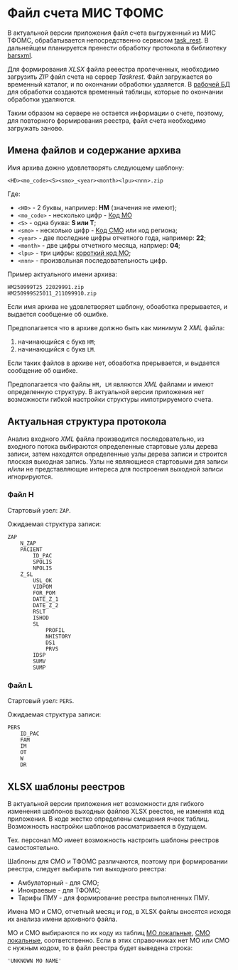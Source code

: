 # Файл счета МИС ТФОМС

В актуальной версии приложения файл счета выгруженный из МИС ТФОМС, обрабатывается
непосредственно сервисом [task_rest](./task_rest.md). В дальнейщем планируется пренести
обработку протокола в библиотеку [barsxml](barsxml.md).

Для формирования _XLSX_ файла рееестра пролеченных, необходимо загрузить _ZIP_ файл
счета на сервер _Taskrest_. Файл загружается во временный каталог, и по окончании обработки
удаляется. В [рабочей БД](./workdb.md) для обработки создаются временный таблицы, которые
по окончании обработки удаляются.

Таким образом на сервере не остается информации о счете, поэтому, для повторного
формирования реестра, файл счета необходимо загружать заново.

## Имена файлов и содержание архива

Имя архива дожно удовлетворять следующему шаблону:

    <HD><mo_code><S><smo>_<year><month><lpu><nnn>.zip

Где:

- `<HD>` - 2 буквы, например: __HM__ (значения не имеют);
- `<mo_code>` - несколько цифр - [Код МО](../user/sprav/comm.md#мо-рф-по-f003)
- `<S>` - одна буква: __S или T__;
- `<smo>` - несколько цифр - [Код CМО](../user/sprav/comm.md#смо-рф-по-f002) или код региона;
- `<year>` - две последние цифры отчетного года, например: __22__;
- `<month>` - две цифры отчетного месяца, напрмер: __04__;
- `<lpu>` - три цифры: [короткий код МО](../user/sprav/local.md#мо-локальные);
- `<nnn>` - произвольная последовательность цифр.

Пример актуального имени архива:

    HM250999T25_22029991.zip
    HM250999S25011_211099910.zip

Если имя архива не удовлетворяет шаблону, обоаботка прерывается, и выдается сообщение
об ошибке.

Предполагается что в архиве должно быть как минимум 2 _XML_ файла:

1. начинающийся с букв `HM`;
2. начинающийся с букв `LM`.

Если таких файлов в архиве нет, обоаботка прерывается, и выдается сообщение об ошибке.

Предполагается что файлы `HM, LM` являются _XML_ файлами и имеют определенную
структуру. В актуальной версии приложения нет возможности гибкой настройки структуры
импотрируемого счета.

## Актуальная структура протокола

Анализ входного _XML_ файла производится последовательно, из входного потока выбираются
определенные стартовые узлы дерева записи, затем находятся определенные узлы дерева
записи и строится плоская выходная запись. Узлы не являющиеся стартовыми для записи и/или
не представляющие интереса для построения выходной записи игнорируются.

### Файл H

Стартовый узел: `ZAP`.

Ожидаемая структура записи:

    ZAP
        N_ZAP
        PACIENT
            ID_PAC
            SPOLIS
            NPOLIS
        Z_SL
            USL_OK
            VIDPOM
            FOR_POM
            DATE_Z_1
            DATE_Z_2
            RSLT
            ISHOD
            SL
                PROFIL
                NHISTORY
                DS1
                PRVS
            IDSP
            SUMV
            SUMP

### Файл L

Стартовый узел: `PERS`.

Ожидаемая структура записи:

    PERS
        ID_PAC
        FAM
        IM
        OT
        W
        DR

## XLSX шаблоны реестров

В актуальной версии приложения нет возможности для гибкого изменения шаблонов
выходных файлов XLSX реестов, не изменяя код приложения. В коде жестко определены
смещения ячеек таблиц. Возможность настройки шаблонов рассматривается в будущем.

Тех. персонал МО имеет возможность настроить шаблоны реестров самостоятельно.

Шаблоны для СМО и ТФОМС различаются, поэтому при формировании реестра, следует
выбирать тип выходного реестра:

- Амбулаторный - для СМО;
- Инокраевые - для ТФОМС;
- Тарифы ПМУ - для формирование реестра выполненных ПМУ.

Имена МО и СМО, отчетный месяц и год, в XLSX файлы вносятся исходя их анализа
имени архивного файла.

МО и СМО выбираются по их коду из таблиц [МО локальные](../user/sprav/local.md#мо-локальные),
[СМО локальные](../user/sprav/local.md#смо-локальные), соответственно. Если в этих справочниках
нет МО или СМО с нужным кодом, то в файл реестра будет выведена строка:

    'UNKNOWN MO NAME'
